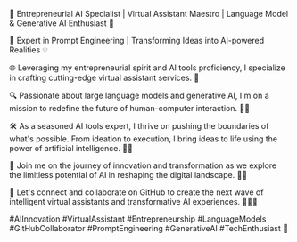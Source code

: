 🚀 Entrepreneurial AI Specialist | Virtual Assistant Maestro | Language Model & Generative AI Enthusiast 🤖

🔧 Expert in Prompt Engineering | Transforming Ideas into AI-powered Realities 💡

🌐 Leveraging my entrepreneurial spirit and AI tools proficiency, I specialize in crafting cutting-edge virtual assistant services. 🌈

🔍 Passionate about large language models and generative AI, I'm on a mission to redefine the future of human-computer interaction. 💬✨

🛠️ As a seasoned AI tools expert, I thrive on pushing the boundaries of what's possible. From ideation to execution, I bring ideas to life using the power of artificial intelligence. 💪🎨

🌟 Join me on the journey of innovation and transformation as we explore the limitless potential of AI in reshaping the digital landscape. 🚀🌐

🔗 Let's connect and collaborate on GitHub to create the next wave of intelligent virtual assistants and transformative AI experiences. 🤝👩‍💻

#AIInnovation #VirtualAssistant #Entrepreneurship #LanguageModels #GitHubCollaborator #PromptEngineering #GenerativeAI #TechEnthusiast 🚀
